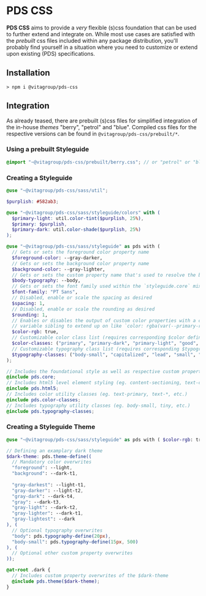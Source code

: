 # PDS CSS

**PDS CSS** aims to provide a _very_ flexible (s)css foundation that can be used to further extend and integrate on.
While most use cases are satisfied with the _prebuilt_ css files included within any package distribution, you'll
probably find yourself in a situation where you need to customize or extend upon existing (PDS) specifications.

## Installation

```
> npm i @vitagroup/pds-css
```

## Integration

As already teased, there are prebuilt (s)css files for simplified integration of the in-house
_themes_ "berry", "petrol" and "blue". Compiled css files for the respective versions can be found
in `@vitagroup/pds-css/prebuilt/*`.

### Using a prebuilt Styleguide

```scss
@import "~@vitagroup/pds-css/prebuilt/berry.css"; // or "petrol" or "blue"
```

### Creating a Styleguide

```scss
@use "~@vitagroup/pds-css/sass/util";

$purplish: #582ab3;

@use "~@vitagroup/pds-css/sass/styleguide/colors" with (
  $primary-light: util.color-tint($purplish, 25%),
  $primary: $purplish,
  $primary-dark: util.color-shade($purplish, 25%)
);

@use "~@vitagroup/pds-css/sass/styleguide" as pds with (
  // Gets or sets the foreground color property name
  $foreground-color: --gray-darker,
  // Gets or sets the background color property name
  $background-color: --gray-lighter,
  // Gets or sets the custom property name that's used to resolve the body typography
  $body-typography: --body,
  // Gets or sets the font family used within the `styleguide.core` mixin
  $font-family: "PT Sans",
  // Disabled, enable or scale the spacing as desired
  $spacing: 1,
  // Disabled, enable or scale the rounding as desired
  $rounding: 1,
  // Enables or disables the output of custom color properties with a corresponding "#{$property}-rgb"
  // variable sibling to extend up on like `color: rgba(var(--primary-rgb), 0.42)`. Default is `false`
  $color-rgb: true,
  // Customizable color class list (requires corresponding $color definitions), default to:
  $color-classes: ("primary", "primary-dark", "primary-light", "good", "warning", "bad")
  // Customizable typography class list (requires corresponding $typography definitions), default to:
  $typography-classes: ("body-small", "capitalized", "lead", "small", "tiny")
);

// Includes the foundational style as well as respective custom properties
@include pds.core;
// Includes html5 level element styling (eg. content-sectioning, text-content or inline-text-semantics, etc.)
@include pds.html5;
// Includes color utility classes (eg. text-primary, text-*, etc.)
@include pds.color-classes;
// Includes typography utility classes (eg. body-small, tiny, etc.)
@include pds.typography-classes;
```

### Creating a Styleguide Theme

```scss
@use "~@vitagroup/pds-css/sass/styleguide" as pds with ( $color-rgb: true );

// Defining an examplary dark theme
$dark-theme: pds.theme-define((
  // Mandatory color overwrites
  "foreground": --light,
  "background": --dark-t1,
  
  "gray-darkest": --light-t1,
  "gray-darker": --light-t2,
  "gray-dark": --dark-t4,
  "gray": --dark-t3,
  "gray-light": --dark-t2,
  "gray-lighter": --dark-t1,
  "gray-lightest": --dark
), (
  // Optional typography overwrites
  "body": pds.typography-define(20px),
  "body-small": pds.typography-define(15px, 500)
), (
  // Optional other custom property overwrites
));

@at-root .dark {
  // Includes custom property overwrites of the $dark-theme
  @include pds.theme($dark-theme);
}
```
